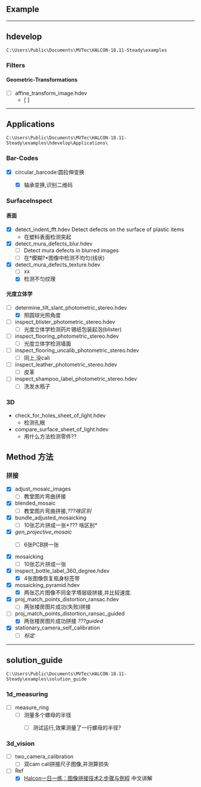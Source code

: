 #

## Example
----
## hdevelop

```C:\Users\Public\Documents\MVTec\HALCON-18.11-Steady\examples```
### Filters
#### Geometric-Transformations
- [ ] affine_transform_image.hdev
  - [ ] 


----
## Applications

```C:\Users\Public\Documents\MVTec\HALCON-18.11-Steady\examples\hdevelop\Applications\```

### Bar-Codes
- [x] circular_barcode:圆拉伸变换
  - [x] 轴承变换,识别二维码


### SurfaceInspect
#### 表面
- [x] detect_indent_fft.hdev Detect defects on the surface of plastic items 
  - 在塑料表面检测突起
- [x] detect_mura_defects_blur.hdev
  - [ ] Detect mura defects in blurred images
  - [ ] 在*模糊?*图像中检测不均匀(线状)
- [x] detect_mura_defects_texture.hdev
  - [ ] xx
  - [x] 检测不匀纹理 
####  光度立体学
- [ ] determine_tilt_slant_photometric_stereo.hdev
  - [x] 照圆球光照角度
- [ ] inspect_blister_photometric_stereo.hdev
  - [ ] 光度立体学检测药片锡纸包装起泡(blister)
- [ ] inspect_flooring_photometric_stereo.hdev
  - [ ] 光度立体学检测墙面
- [ ] inspect_flooring_uncalib_photometric_stereo.hdev
  - [ ] 同上,没cali
- [ ] inspect_leather_photometric_stereo.hdev
  - [ ] 皮革
- [ ] inspect_shampoo_label_photometric_stereo.hdev
  - [ ] 洗发水瓶子

### 3D
- check_for_holes_sheet_of_light.hdev
  - 检测孔眼
- compare_surface_sheet_of_light.hdev
  - 用什么方法检测零件??

## Method 方法
### 拼接

- [x] adjust_mosaic_images
  - [ ] 教堂图片弯曲拼接
- [x] blended_mosaic
  - [ ] 教堂图片弯曲拼接,*???啥区别*
- [x] bundle_adjusted_mosaicking
  - [ ] 10张芯片拼成一张*??? 啥区别*
- [x] *gen_projective_mosaic*
  - [ ] 6张PCB拼一张
  

- [x] mosaicking
  - [ ] 10张芯片拼成一张
- [x] inspect_bottle_label_360_degree.hdev 
  - [x] 4张图像恢复瓶身标签带
- [x] mosaicking_pyramid.hdev
  - [x] 两张芯片图像不同金字塔层级拼接,并比较速度.
- [x] proj_match_points_distortion_ransac.hdev
  - [ ] 两张楼房图片成功(失败)拼接
- [ ] proj_match_points_distortion_ransac_guided
  - [x] 两张楼房图片成功拼接 *???guided*
- [x] stationary_camera_self_calibration
  - [ ] *标定*

----
## solution_guide
```C:\Users\Public\Documents\MVTec\HALCON-18.11-Steady\examples\solution_guide```
### 1d_measuring
- [ ] measure_ring
  - [ ] 测量多个螺母的半径
    - [ ] 测试运行,效果测量了一行螺母的半径?


### 3d_vision
- [ ] two_camera_calibration
  - [ ] 双cam cali拼接尺子图像,并测算损失

- [ ] Ref
    - [x] [Halcon一日一练：图像拼接技术2:步骤与例程](https://www.cnblogs.com/amosyang/p/8478213.html?utm_source=debugrun&utm_medium=referral) 中文讲解